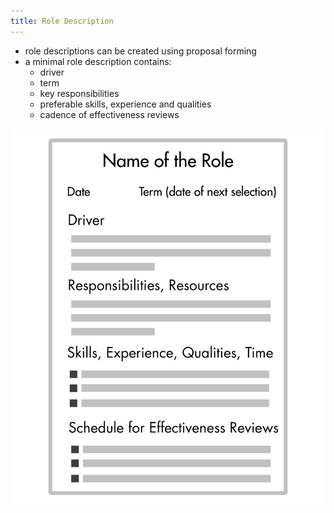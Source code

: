 ```yaml
---
title: Role Description
---
```



* role descriptions can be created using proposal forming 
* a minimal role description contains:
	* driver
	* term
	* key responsibilities
	* preferable skills, experience and qualities
	* cadence of effectiveness reviews


![A Simple Template for Role Descriptions](img/people-and-roles/role-description-template.png)